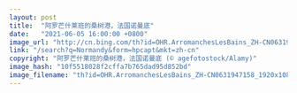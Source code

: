 ```yaml
---
layout: post
title:  "阿罗芒什莱班的桑树港，法国诺曼底"
date:   "2021-06-05 16:00:00 +0800"
image_url: "http://cn.bing.com/th?id=OHR.ArromanchesLesBains_ZH-CN0631947158_1920x1080.jpg&rf=LaDigue_1920x1080.jpg&pid=hp"
link: "/search?q=Normandy&form=hpcapt&mkt=zh-cn"
copyright: "阿罗芒什莱班的桑树港，法国诺曼底 (© agefotostock/Alamy)"
image_hash: "10f5518028f2cffa7b765dad95d852bd"
image_filename: "th?id=OHR.ArromanchesLesBains_ZH-CN0631947158_1920x1080.jpg&rf=LaDigue_1920x1080.jpg&pid=hp"
---
```

